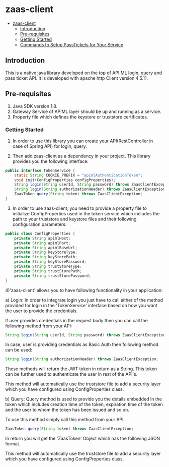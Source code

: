 # zaas-client

- [zaas-client](#zaas-client)
  - [Introduction](#introduction)
  - [Pre-requisites](#pre-requisites)
  - [Getting Started](#getting-started)
  - [Commands to Setup PassTickets for Your Service](#commands-to-setup-passtickets-for-your-service)

## Introduction

This is a native java library developed on the top of API ML login, query and pass ticket API. It is developed with apache http Client version 4.5.11.

## Pre-requisites

1) Java SDK version 1.8.
2) Gateway Service of APIML layer should be up and running as a service.
3) Property file which defines the keystore or truststore certificates.

### Getting Started

1) In order to use this library you can create your API(RestController in case of Spring API) for login, query.

2) Then add zaas-client as a dependency in your project. This library provides you the following interface:

```java
public interface TokenService {
    static String COOKIE_PREFIX = "apimlAuthenticationToken";
    void init(ConfigProperties configProperties);
    String login(String userId, String password) throws ZaasClientException;
    String login(String authorizationHeader) throws ZaasClientException;
    ZaasToken query(String token) throws ZaasClientException;
}
```
3) In order to use zaas-client, you need to provide a property file to initialize ConfigProperties used 
in the token service which includes the path to your truststore and keystore files and their following 
configuration parameters:

```java
public class ConfigProperties {
    private String apimlHost;
    private String apimlPort;
    private String apimlBaseUrl;
    private String keyStoreType;
    private String keyStorePath;
    private String keyStorePassword;
    private String trustStoreType;
    private String trustStorePath;
    private String trustStorePassword;
}
```

4)'zaas-client' allows you to have following functionality in your application:

a) Login:
In order to integrate login you just have to call either of the method provided for login in the 'TokenService' interface
based on how you want the user to provide the credentials.

If user provides credentials in the request body then you can call the following method from your API:
```java
String login(String userId, String password) throws ZaasClientException;
 ``` 
In case, user is providing credentials as Basic Auth then following method can be used:
```java
String login(String authorizationHeader) throws ZaasClientException;
 ```    
These methods will return the JWT token in return as a String. This token can be further used to authenticate the user
in rest of the API's.

This method will automatically use the truststore file to add a security layer which you have configured using ConfigProperties class.

b) Query:
Query method is used to provide you the details embedded in the token which includes creation time of the token, expiration time 
of the token and the user to whom the token has been issued and so on.

To use this method simply call this method from your API.
```java
ZaasToken query(String token) throws ZaasClientException;
 ``` 
In return you will get the 'ZaasToken' Object which has the following JSON format.

This method will automatically use the truststore file to add a security layer which you have configured using ConfigProperties class.
